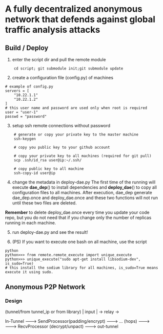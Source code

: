 # A fully decentralized anonymous network that defends against global traffic analysis attacks

## Build / Deploy
1. enter the script dir and pull the remote module
```
    cd script; git submodule init;git submodule update
```
2. create a configuration file (config.py) of machines
```
# example of config.py
servers = [
    "10.22.1.1"
    "10.22.1.2"
]
# this user name and password are used only when root is required
user = "user-1"
passwd = "password"
```
3. setup ssh remote connections without password
```
    # generate or copy your private key to the master machine
    ssh-keygen

    # copy you public key to your github account
    
    # copy your private key to all machines (required for git pull)
    scp .ssh/id_rsa user@ip:~/.ssh/

    # copy public key to all machine
    ssh-copy-id user@ip
```
4. change the metadata in deploy-dae.py
The first time of the running will execute **dae_dep**() to install dependencies
and **deploy_dae**() to copy all configuration files to all machines. After execution,
dae_dep generate dae_dep.once and deploy_dae.once and these two functions
will not run until these two files are deleted. 

**Remember** to delete deploy_dae.once
every time you update your code repo, but you do not need that if you change
only the number of replicas running in each machine.

5. run deploy-dae.py and see the result!

6. (PS) If you want to execute one bash on all machine, use the script
```
python
python>>> from remote.remote_execute import unique_execute
python>>> unique_execute("sudo apt-get install libsodium-dev", is_sudo=True)
# this install the sodium library for all machines, is_sudo=True means execute it using sudo.
```


## Anonymous P2P Network

### Design
(tunnel/from tunnel_ip or from library)
| input | -> relay ->

In-Tunnel   --->    SendProcessor(padding/encrypt)  --->    ... (hops)  --->    
--->    RecvProcessor (decrypt/unpact)  --->    out-tunnel
